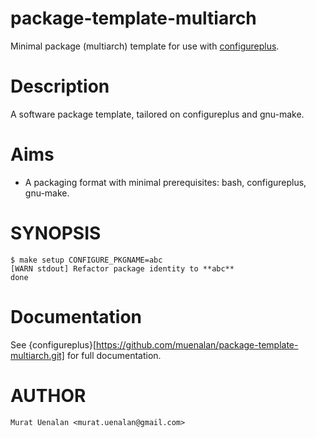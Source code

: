 # package-template-multiarch
Minimal package (multiarch) template for use with [configureplus](https://muenalan/configureplus).

# Description
A software package template, tailored on configureplus and gnu-make.

# Aims
- A packaging format with minimal prerequisites: bash, configureplus, gnu-make.

# SYNOPSIS
    
    $ make setup CONFIGURE_PKGNAME=abc
    [WARN stdout] Refactor package identity to **abc**
    done

# Documentation
See {configureplus}[https://github.com/muenalan/package-template-multiarch.git] for full documentation.

# AUTHOR

    Murat Uenalan <murat.uenalan@gmail.com>
